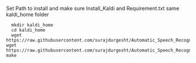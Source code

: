 Set Path to install and make sure Install_Kaldi and Requirement.txt same kaldi_home folder
```
  mkdir kaldi_home
  cd kaldi_home
  wget https://raw.githubusercontent.com/surajdurgesht/Automatic_Speech_Recognition/master/Install%20Kaldi%20in%20one%20command/Requirements.txt
wget https://raw.githubusercontent.com/surajdurgesht/Automatic_Speech_Recognition/master/Install%20Kaldi%20in%20one%20command/Makefile
make
```

